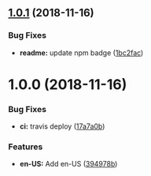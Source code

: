 ## [1.0.1](https://github.com/Draggable/formeo-i18n/compare/v1.0.0...v1.0.1) (2018-11-16)


### Bug Fixes

* **readme:** update npm badge ([1bc2fac](https://github.com/Draggable/formeo-i18n/commit/1bc2fac))

# 1.0.0 (2018-11-16)


### Bug Fixes

* **ci:** travis deploy ([17a7a0b](https://github.com/Draggable/formeo-i18n/commit/17a7a0b))


### Features

* **en-US:** Add en-US ([394978b](https://github.com/Draggable/formeo-i18n/commit/394978b))

